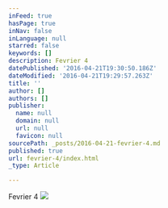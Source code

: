 ```yaml
---
inFeed: true
hasPage: true
inNav: false
inLanguage: null
starred: false
keywords: []
description: Fevrier 4
datePublished: '2016-04-21T19:30:50.186Z'
dateModified: '2016-04-21T19:29:57.263Z'
title: ''
author: []
authors: []
publisher:
  name: null
  domain: null
  url: null
  favicon: null
sourcePath: _posts/2016-04-21-fevrier-4.md
published: true
url: fevrier-4/index.html
_type: Article

---
```

Fevrier 4
![](https://the-grid-user-content.s3-us-west-2.amazonaws.com/44858f44-ab50-4b32-880b-dcf4af7cebb5.jpg)
